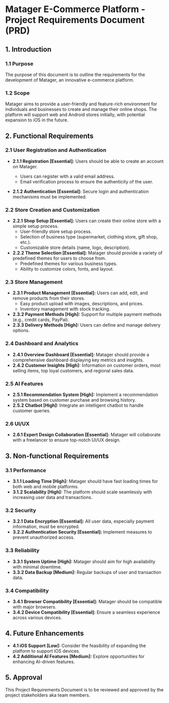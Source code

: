 # Matager E-Commerce Platform - Project Requirements Document (PRD)

## 1. Introduction

### 1.1 Purpose

The purpose of this document is to outline the requirements for the development of Matager, an innovative e-commerce platform.

### 1.2 Scope

Matager aims to provide a user-friendly and feature-rich environment for individuals and businesses to create and manage their online shops. The platform will support web and Android stores initially, with potential expansion to iOS in the future.

## 2. Functional Requirements

### 2.1 User Registration and Authentication

- **2.1.1 Registration [Essential]:** Users should be able to create an account on Matager.
  - Users can register with a valid email address.
  - Email verification process to ensure the authenticity of the user.
  
- **2.1.2 Authentication [Essential]:** Secure login and authentication mechanisms must be implemented.

### 2.2 Store Creation and Customization

- **2.2.1 Shop Setup [Essential]:** Users can create their online store with a simple setup process.
  - User-friendly store setup process.
  - Selection of business type (supermarket, clothing store, gift shop, etc.).
  - Customizable store details (name, logo, description).
- **2.2.2 Theme Selection [Essential]:** Matager should provide a variety of predefined themes for users to choose from.
  - Predefined themes for various business types.
  - Ability to customize colors, fonts, and layout.

### 2.3 Store Management

- **2.3.1 Product Management [Essential]:** Users can add, edit, and remove products from their stores.
  - Easy product upload with images, descriptions, and prices.
  - Inventory management with stock tracking.
- **2.3.2 Payment Methods [High]:** Support for multiple payment methods (e.g., credit cards, PayPal).
- **2.3.3 Delivery Methods [High]:** Users can define and manage delivery options.

### 2.4 Dashboard and Analytics

- **2.4.1 Overview Dashboard [Essential]:** Matager should provide a comprehensive dashboard displaying key metrics and insights.
- **2.4.2 Customer Insights [High]:** Information on customer orders, most selling items, top loyal customers, and regional sales data.

### 2.5 AI Features

- **2.5.1 Recommendation System [High]:** Implement a recommendation system based on customer purchase and browsing history.
- **2.5.2 Chatbot [High]:** Integrate an intelligent chatbot to handle customer queries.

### 2.6 UI/UX

- **2.6.1 Expert Design Collaboration [Essential]:** Matager will collaborate with a freelancer to ensure top-notch UI/UX design.

## 3. Non-functional Requirements

### 3.1 Performance

- **3.1.1 Loading Time [High]:** Matager should have fast loading times for both web and mobile platforms.
- **3.1.2 Scalability [High]:** The platform should scale seamlessly with increasing user data and transactions.

### 3.2 Security

- **3.2.1 Data Encryption [Essential]:** All user data, especially payment information, must be encrypted.
- **3.2.2 Authentication Security [Essential]:** Implement measures to prevent unauthorized access.

### 3.3 Reliability

- **3.3.1 System Uptime [High]:** Matager should aim for high availability with minimal downtime.
- **3.3.2 Data Backup [Medium]:** Regular backups of user and transaction data.

### 3.4 Compatibility

- **3.4.1 Browser Compatibility [Essential]:** Matager should be compatible with major browsers.
- **3.4.2 Device Compatibility [Essential]:** Ensure a seamless experience across various devices.

## 4. Future Enhancements

- **4.1 iOS Support [Low]:** Consider the feasibility of expanding the platform to support iOS devices.
- **4.2 Additional AI Features [Medium]:** Explore opportunities for enhancing AI-driven features.

## 5. Approval

This Project Requirements Document is to be reviewed and approved by the project stakeholders aka team members.
